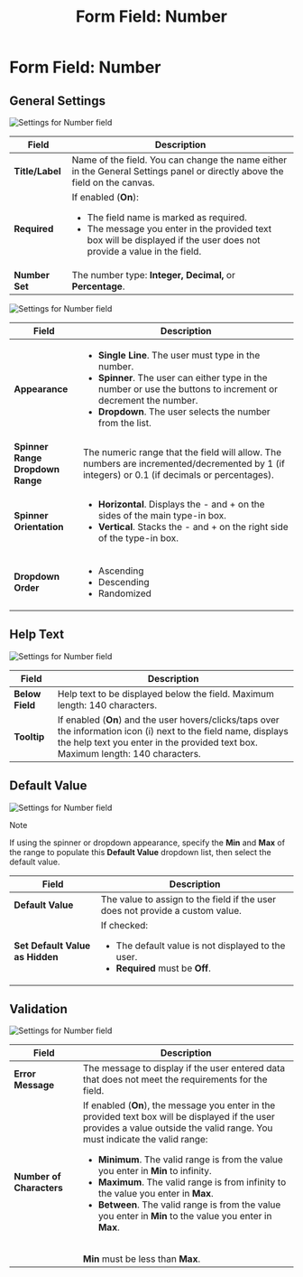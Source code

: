 ﻿---
uid: form-field-number
locale: en
title: "Form Field: Number"
dnneditions: Evoq Engage
dnnversion: 09.02.00
related-topics: form-field-address,form-field-date-time,form-field-dropdown,form-field-email,form-field-esignature,form-field-multi-line-text,form-field-multiple-choice,form-field-name,form-field-phone-number,form-field-single-line-text,form-field-static-text,form-field-terms-conditions,form-field-url-website,form-field-submit
---

# Form Field: Number

## General Settings

  

![Settings for Number field](/images/scr-FormField-Number-generalsettings-labelreq.gif)

  

|**Field**|**Description**|
|---|---|
|**Title/Label**|Name of the field. You can change the name either in the General Settings panel or directly above the field on the canvas.|
|**Required**|If enabled (**On**):<ul><li>The field name is marked as required.</li><li>The message you enter in the provided text box will be displayed if the user does not provide a value in the field.</li></ul>|
|**Number Set**|The number type: **Integer, Decimal,** or **Percentage**.

  

![Settings for Number field](/images/scr-FormField-Number-generalsettings-appearance.gif)

  

|**Field**|**Description**|
|---|---|
|**Appearance**|<ul><li>**Single Line**. The user must type in the number.</li><li>**Spinner**. The user can either type in the number or use the buttons to increment or decrement the number.</li><li>**Dropdown**. The user selects the number from the list.</li></ul>|
|**Spinner Range <br />Dropdown Range**|The numeric range that the field will allow. The numbers are incremented/decremented by 1 (if integers) or 0.1 (if decimals or percentages).|
|**Spinner Orientation**|<ul><li>**Horizontal**. Displays the - and + on the sides of the main type-in box.</li><li>**Vertical**. Stacks the - and + on the right side of the type-in box.</li></ul>|
|**Dropdown Order**|<ul><li>Ascending</li><li>Descending</li><li>Randomized</li></ul>|

## Help Text

  

![Settings for Number field](/images/scr-FormField-Number-helptext.gif)

  

|**Field**|**Description**|
|---|---|
|**Below Field**|Help text to be displayed below the field. Maximum length: 140 characters.|
|**Tooltip**|If enabled (**On**) and the user hovers/clicks/taps over the information icon (i) next to the field name, displays the help text you enter in the provided text box. Maximum length: 140 characters.|

## Default Value

  

![Settings for Number field](/images/scr-FormField-Number-defaultvalue.gif)


> [!NOTE]
> If using the spinner or dropdown appearance, specify the **Min** and **Max** of the range to populate this **Default Value** dropdown list, then select the default value.
  

|**Field**|**Description**|
|---|---|
|**Default Value**|The value to assign to the field if the user does not provide a custom value.|
|**Set Default Value as Hidden**|If checked: <ul><li>The default value is not displayed to the user.</li><li>**Required** must be **Off**.</li></ul>|

## Validation

  

![Settings for Number field](/images/scr-FormField-Number-validation.gif)

  

|**Field**|**Description**|
|---|---|
|**Error Message**|The message to display if the user entered data that does not meet the requirements for the field.|
|**Number of Characters**|If enabled (**On**), the message you enter in the provided text box will be displayed if the user provides a value outside the valid range. You must indicate the valid range:<ul><li>**Minimum**. The valid range is from the value you enter in **Min** to infinity.</li><li>**Maximum**. The valid range is from infinity to the value you enter in **Max**.</li><li>**Between**. The valid range is from the value you enter in **Min** to the value you enter in **Max**.</li></ul><br />**Min** must be less than **Max**.|
